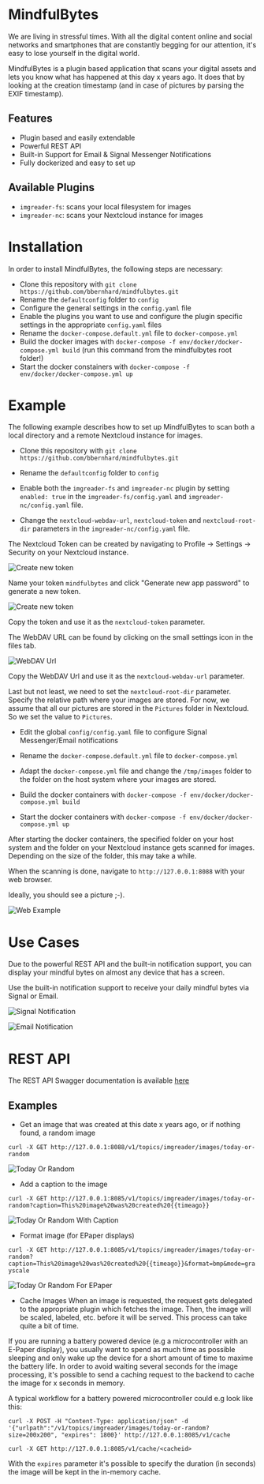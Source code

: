# MindfulBytes

We are living in stressful times. With all the digital content online and social networks and smartphones that are constantly begging for our attention, it's easy to lose yourself in the digital world.

MindfulBytes is a plugin based application that scans your digital assets and lets you know what has happened at this day x years ago. It does that by looking at the creation timestamp (and in case of pictures by parsing the EXIF timestamp).

## Features

* Plugin based and easily extendable
* Powerful REST API
* Built-in Support for Email & Signal Messenger Notifications
* Fully dockerized and easy to set up

## Available Plugins
* `imgreader-fs`: scans your local filesystem for images
* `imgreader-nc`: scans your Nextcloud instance for images

# Installation

In order to install MindfulBytes, the following steps are necessary: 

* Clone this repository with `git clone https://github.com/bbernhard/mindfulbytes.git`
* Rename the `defaultconfig` folder to `config`
* Configure the general settings in the `config.yaml` file
* Enable the plugins you want to use and configure the plugin specific settings in the appropriate `config.yaml` files 
* Rename the `docker-compose.default.yml` file to `docker-compose.yml`
* Build the docker images with `docker-compose -f env/docker/docker-compose.yml build` (run this command from the mindfulbytes root folder!)
* Start the docker constainers with `docker-compose -f env/docker/docker-compose.yml up`

# Example

The following example describes how to set up MindfulBytes to scan both a local directory and a remote Nextcloud instance for images.

* Clone this repository with `git clone https://github.com/bbernhard/mindfulbytes.git`

* Rename the `defaultconfig` folder to `config`

* Enable both the `imgreader-fs` and `imgreader-nc` plugin by setting `enabled: true` in the `imgreader-fs/config.yaml` and `imgreader-nc/config.yaml` file. 

* Change the `nextcloud-webdav-url`, `nextcloud-token` and `nextcloud-root-dir` parameters in the `imgreader-nc/config.yaml` file.

The Nextcloud Token can be created by navigating to Profile -> Settings -> Security on your Nextcloud instance.

![Create new token](https://github.com/bbernhard/mindfulbytes/raw/master/docs/imgs/create_new_app_token_1.png)

Name your token `mindfulbytes` and click "Generate new app password" to generate a new token. 

![Create new token](https://github.com/bbernhard/mindfulbytes/raw/master/docs/imgs/create_new_app_token_2.png)

Copy the token and use it as the `nextcloud-token` parameter.


The WebDAV URL can be found by clicking on the small settings icon in the files tab.

![WebDAV Url](https://github.com/bbernhard/mindfulbytes/raw/master/docs/imgs/nextcloud_settings.png)

Copy the WebDAV Url and use it as the `nextcloud-webdav-url` parameter.

Last but not least, we need to set the `nextcloud-root-dir` parameter. Specify the relative path where your images are stored. For now, we assume that all our pictures are stored in the `Pictures` folder in Nextcloud. So we set the value to `Pictures`.

* Edit the global `config/config.yaml` file to configure Signal Messenger/Email notifications

* Rename the `docker-compose.default.yml` file to `docker-compose.yml` 

* Adapt the `docker-compose.yml` file and change the `/tmp/images` folder to the folder on the host system where your images are stored.  

* Build the docker containers with `docker-compose -f env/docker/docker-compose.yml build`
* Start the docker containers with `docker-compose -f env/docker/docker-compose.yml up`

After starting the docker containers, the specified folder on your host system and the folder on your Nextcloud instance gets scanned for images. Depending on the size of the folder, this may take a while.

When the scanning is done, navigate to `http://127.0.0.1:8088` with your web browser. 

Ideally, you should see a picture ;-).

![Web Example](https://github.com/bbernhard/mindfulbytes/raw/master/docs/imgs/web_demo.png)


# Use Cases

Due to the powerful REST API and the built-in notification support, you can display your mindful bytes on almost any device that has a screen. 

Use the built-in notification support to receive your daily mindful bytes via Signal or Email. 

![Signal Notification](https://github.com/bbernhard/mindfulbytes/raw/master/docs/imgs/signal_notification.jpg)

![Email Notification](https://github.com/bbernhard/mindfulbytes/raw/master/docs/imgs/email_notification.jpg)

# REST API

The REST API Swagger documentation is available [here](https://mindfulbytes.io/html/swagger.html)

## Examples

* Get an image that was created at this date x years ago, or if nothing found, a random image

```curl -X GET http://127.0.0.1:8088/v1/topics/imgreader/images/today-or-random```

![Today Or Random](https://github.com/bbernhard/mindfulbytes/raw/master/docs/imgs/today-or-random.jpeg)


* Add a caption to the image

```curl -X GET http://127.0.0.1:8085/v1/topics/imgreader/images/today-or-random?caption=This%20image%20was%20created%20{{timeago}}```

![Today Or Random With Caption](https://github.com/bbernhard/mindfulbytes/raw/master/docs/imgs/today-or-random-caption.jpeg)

* Format image (for EPaper displays)

```curl -X GET http://127.0.0.1:8085/v1/topics/imgreader/images/today-or-random?caption=This%20image%20was%20created%20{{timeago}}&format=bmp&mode=grayscale```

![Today Or Random For EPaper](https://github.com/bbernhard/mindfulbytes/raw/master/docs/imgs/today-or-random-epaper.bmp)

* Cache Images
When an image is requested, the request gets delegated to the appropriate plugin which fetches the image. Then, the image will be scaled, labeled, etc.
before it will be served. This process can take quite a bit of time.

If you are running a battery powered device (e.g a microcontroller with an E-Paper display), you usually want to spend as much time as possible sleeping and 
only wake up the device for a short amount of time to maxime the battery life. In order to avoid waiting several seconds for the image processing, it's possible
to send a caching request to the backend to cache the image for x seconds in memory. 

A typical workflow for a battery powered microcontroller could e.g look like this:

<wake up from deep sleep>
<send image cache request>

```curl -X POST -H "Content-Type: application/json" -d '{"urlpath":"/v1/topics/imgreader/images/today-or-random?size=200x200", "expires": 1800}' http://127.0.0.1:8085/v1/cache```

<the backend immediately returns a Cache-ID and asynchronously adds the image to the in-memory cache>
<deep sleep again for a 30 seconds to make sure that the image is in the cache>
<wake up from cache and request the image from the cache>


```curl -X GET http://127.0.0.1:8085/v1/cache/<cacheid>```

With the `expires` parameter it's possible to specify the duration (in seconds) the image will be kept in the in-memory cache. 
